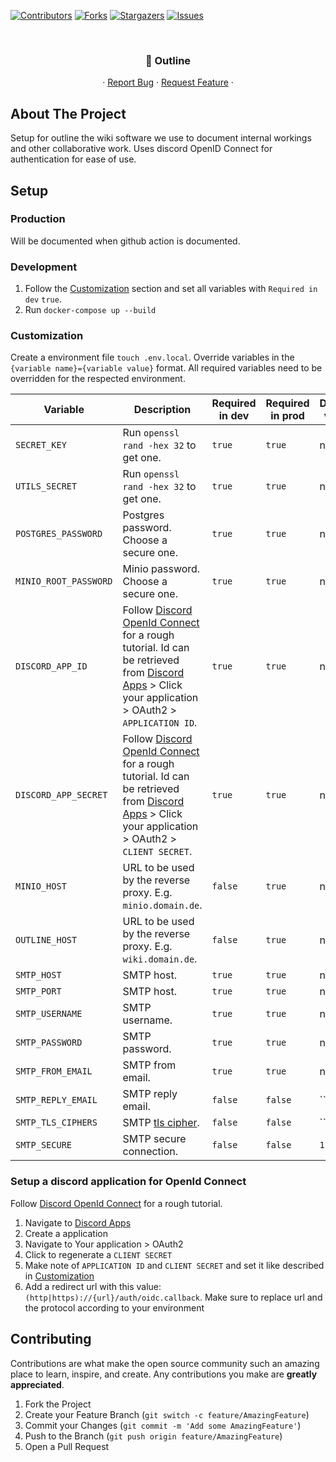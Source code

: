 [![Contributors][contributors-shield]][contributors-url]
[![Forks][forks-shield]][forks-url]
[![Stargazers][stars-shield]][stars-url]
[![Issues][issues-shield]][issues-url]

<!-- PROJECT HEADER -->
<br />
<p align="center">
  <h3 align="center">📙 Outline</h3>

  <p align="center">
    ·
    <a href="https://github.com/Good-Games-Munich/outline/issues">Report Bug</a>
    ·
    <a href="https://github.com/Good-Games-Munich/outline/issues">Request Feature</a>
    ·
  </p>
</p>

<!-- ABOUT THE PROJECT -->

## About The Project

Setup for outline the wiki software we use to document internal workings and other collaborative work.
Uses discord OpenID Connect for authentication for ease of use.

## Setup

### Production

Will be documented when github action is documented.

### Development

1. Follow the [Customization](#customization) section and set all variables with `Required in dev` `true`.
2. Run `docker-compose up --build`

### Customization

Create a environment file `touch .env.local`. Override variables in the `{variable name}={variable value}` format. All required variables need to be overridden for the respected environment.

| Variable              | Description                                                                                                                                                                                                                                                                     | Required in dev | Required in prod | Default value |
| --------------------- | ------------------------------------------------------------------------------------------------------------------------------------------------------------------------------------------------------------------------------------------------------------------------------- | --------------- | ---------------- | ------------- |
| `SECRET_KEY`          | Run `openssl rand -hex 32` to get one.                                                                                                                                                                                                                                          | `true`          | `true`           | none          |
| `UTILS_SECRET`        | Run `openssl rand -hex 32` to get one.                                                                                                                                                                                                                                          | `true`          | `true`           | none          |
| `POSTGRES_PASSWORD`   | Postgres password. Choose a secure one.                                                                                                                                                                                                                                         | `true`          | `true`           | none          |
| `MINIO_ROOT_PASSWORD` | Minio password. Choose a secure one.                                                                                                                                                                                                                                            | `true`          | `true`           | none          |
| `DISCORD_APP_ID`      | Follow [Discord OpenId Connect](https://fusionauth.io/docs/v1/tech/identity-providers/openid-connect/discord) for a rough tutorial. Id can be retrieved from [Discord Apps](https://discord.com/developers/applications/) > Click your application > OAuth2 > `APPLICATION ID`. | `true`          | `true`           | none          |
| `DISCORD_APP_SECRET`  | Follow [Discord OpenId Connect](https://fusionauth.io/docs/v1/tech/identity-providers/openid-connect/discord) for a rough tutorial. Id can be retrieved from [Discord Apps](https://discord.com/developers/applications/) > Click your application > OAuth2 > `CLIENT SECRET`.  | `true`          | `true`           | none          |
| `MINIO_HOST`          | URL to be used by the reverse proxy. E.g. `minio.domain.de`.                                                                                                                                                                                                                    | `false`         | `true`           | none          |
| `OUTLINE_HOST`        | URL to be used by the reverse proxy. E.g. `wiki.domain.de`.                                                                                                                                                                                                                     | `false`         | `true`           | none          |
| `SMTP_HOST`           | SMTP host.                                                                                                                                                                                                                                                                      | `true`          | `true`           | none          |
| `SMTP_PORT`           | SMTP host.                                                                                                                                                                                                                                                                      | `true`          | `true`           | none          |
| `SMTP_USERNAME`       | SMTP username.                                                                                                                                                                                                                                                                  | `true`          | `true`           | none          |
| `SMTP_PASSWORD`       | SMTP password.                                                                                                                                                                                                                                                                  | `true`          | `true`           | none          |
| `SMTP_FROM_EMAIL`     | SMTP from email.                                                                                                                                                                                                                                                                | `true`          | `true`           | none          |
| `SMTP_REPLY_EMAIL`    | SMTP reply email.                                                                                                                                                                                                                                                               | `false`         | `false`          | ``            |
| `SMTP_TLS_CIPHERS`    | SMTP [tls cipher](https://nodejs.org/api/tls.html#tls_tls_createsecurecontext_options).                                                                                                                                                                                         | `false`         | `false`          | ``            |
| `SMTP_SECURE`         | SMTP secure connection.                                                                                                                                                                                                                                                         | `false`         | `false`          | `1`           |

### Setup a discord application for OpenId Connect

Follow [Discord OpenId Connect](https://fusionauth.io/docs/v1/tech/identity-providers/openid-connect/discord) for a rough tutorial.

1. Navigate to [Discord Apps](https://discord.com/developers/applications/)
2. Create a application
3. Navigate to Your application > OAuth2
4. Click to regenerate a `CLIENT SECRET`
5. Make note of `APPLICATION ID` and `CLIENT SECRET` and set it like described in [Customization](#customization)
6. Add a redirect url with this value: `(http|https)://{url}/auth/oidc.callback`. Make sure to replace url and the protocol according to your environment

<!-- CONTRIBUTING -->

## Contributing

Contributions are what make the open source community such an amazing place to learn, inspire, and create. Any contributions you make are **greatly appreciated**.

1. Fork the Project
2. Create your Feature Branch (`git switch -c feature/AmazingFeature`)
3. Commit your Changes (`git commit -m 'Add some AmazingFeature'`)
4. Push to the Branch (`git push origin feature/AmazingFeature`)
5. Open a Pull Request

<!-- MARKDOWN LINKS & IMAGES -->
<!-- https://www.markdownguide.org/basic-syntax/#reference-style-links -->

[contributors-shield]: https://img.shields.io/github/contributors/Good-Games-Munich/outline.svg?style=flat-square
[contributors-url]: https://github.com/Good-Games-Munich/outline/graphs/contributors
[forks-shield]: https://img.shields.io/github/forks/Good-Games-Munich/outline.svg?style=flat-square
[forks-url]: https://github.com/Good-Games-Munich/outline/network/members
[stars-shield]: https://img.shields.io/github/stars/Good-Games-Munich/outline.svg?style=flat-square
[stars-url]: https://github.com/Good-Games-Munich/outline/stargazers
[issues-shield]: https://img.shields.io/github/issues/Good-Games-Munich/outline.svg?style=flat-square
[issues-url]: https://github.com/Good-Games-Munich/outline/issues
